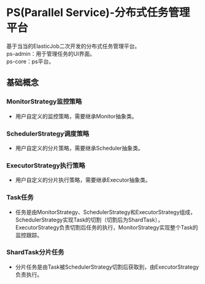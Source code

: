 # PS(Parallel Service)-分布式任务管理平台
基于当当的ElasticJob二次开发的分布式任务管理平台。<br>
ps-admin：用于管理任务的UI界面。<br>
ps-core：ps平台。<br>
## 基础概念
### MonitorStrategy监控策略
* 用户自定义的监控策略，需要继承Monitor抽象类。
### SchedulerStrategy调度策略
* 用户自定义的分片策略，需要继承Scheduler抽象类。
### ExecutorStrategy执行策略
* 用户自定义的分片执行策略，需要继承Executor抽象类。
### Task任务
* 任务是由MonitorStrategy、SchedulerStrategy和ExecutorStrategy组成，SchedulerStrategy实现Task的切割（切割后为ShardTask），ExecutorStrategy负责切割后任务的执行，MonitorStrategy实现整个Task的监控跟踪。
### ShardTask分片任务
* 分片任务是由Task被SchedulerStrategy切割后获取到，由ExecutorStrategy负责执行。

